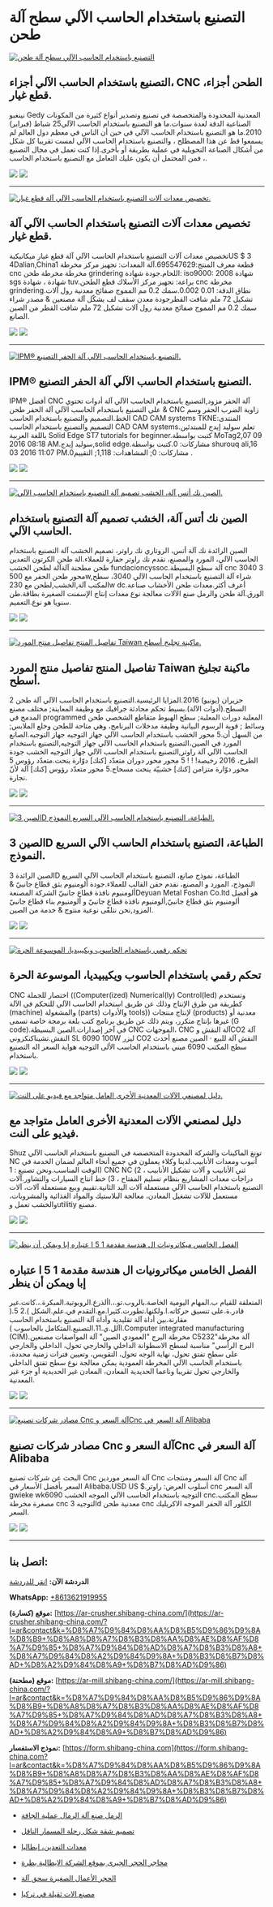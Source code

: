 # التصنيع باستخدام الحاسب الآلي سطح آلة طحن

<a href="https://swt.shibang-china.com/?l=ar&img&k=%D8%A7%D9%84%D8%AA%D8%B5%D9%86%D9%8A%D8%B9+%D8%A8%D8%A7%D8%B3%D8%AA%D8%AE%D8%AF%D8%A7%D9%85+%D8%A7%D9%84%D8%AD%D8%A7%D8%B3%D8%A8+%D8%A7%D9%84%D8%A2%D9%84%D9%8A+%D8%B3%D8%B7%D8%AD+%D8%A2%D9%84%D8%A9+%D8%B7%D8%AD%D9%86" target="_blank">![التصنيع باستخدام الحاسب الآلي سطح آلة طحن](http://static.shibang-china.com/all-800x300/497.jpg)</a>

## التصنيع باستخدام الحاسب الآلي أجزاء، CNC الطحن أجزاء، قطع غيار.
نينغبو Gedy المعدنية المحدودة والمتخصصة في تصنيع وتصدير أنواع كثيرة من المكونات الصناعية الدقة لعدة سنوات.ما هو التصنيع باستخدام الحاسب الآلي25 شباط (فبراير) 2010.ما هو التصنيع باستخدام الحاسب الآلي في حين أن الناس في معظم دول العالم لم يسمعوا قط عن هذا المصطلح ، والتصنيع باستخدام الحاسب الآلي لمست تقريبا كل شكل من أشكال الصناعة التحويلية في عملية بطريقة أو بأخرى.إذا كنت تعمل في مجال التصنيع ، فمن المحتمل أن يكون عليك التعامل مع التصنيع باستخدام الحاسب.


<a href="https://whatsapp.shibangsoft.com/WhatsApp.php" target="_blank" title="WhatsApp">![](http://static.shibang-china.com/icon/whatsapp.png)</a> <a href="https://swt.shibang-china.com/?l=ar&icon&k=%D8%A7%D9%84%D8%AA%D8%B5%D9%86%D9%8A%D8%B9+%D8%A8%D8%A7%D8%B3%D8%AA%D8%AE%D8%AF%D8%A7%D9%85+%D8%A7%D9%84%D8%AD%D8%A7%D8%B3%D8%A8+%D8%A7%D9%84%D8%A2%D9%84%D9%8A+%D8%B3%D8%B7%D8%AD+%D8%A2%D9%84%D8%A9+%D8%B7%D8%AD%D9%86" target="_blank">![](http://static.shibang-china.com/icon/chat-ar.png)</a>

---

<a href="https://swt.shibang-china.com/?l=ar&img&k=%D8%A7%D9%84%D8%AA%D8%B5%D9%86%D9%8A%D8%B9+%D8%A8%D8%A7%D8%B3%D8%AA%D8%AE%D8%AF%D8%A7%D9%85+%D8%A7%D9%84%D8%AD%D8%A7%D8%B3%D8%A8+%D8%A7%D9%84%D8%A2%D9%84%D9%8A+%D8%B3%D8%B7%D8%AD+%D8%A2%D9%84%D8%A9+%D8%B7%D8%AD%D9%86" target="_blank">![تخصيص معدات آلات التصنيع باستخدام الحاسب الآلي آلة قطع غيار.](http://static.shibang-china.com/all-800x300/823.jpg)</a>

## تخصيص معدات آلات التصنيع باستخدام الحاسب الآلي آلة قطع غيار.
تخصيص معدات آلات التصنيع باستخدام الحاسب الآلي آلة قطع غيار ميكانيكيةUS $ 3 4Dalian,China1 قطعة معرف المنتج:695547629.آلة المعدات: تجهيز مركز مخرطة cnc مخرطة مخرطة طحن grindering اللحام.جودة شهادة: iso9000: 2008 شهادة sgs شهادة ، شهادة tuv.براعة: تجهيز مركز الأسلاك قطع الطحن cnc مخرطة grindering.نطاق الدقة: 0.01 0.002.سمك 0.2 مم المموج صفائح معدنية رول آلات تشكيل 72 ملم شافت القطرجودة معدن سقف لف يشكّل آلة مصنعين &amp; مصدر شراء سمك 0.2 مم المموج صفائح معدنية رول آلات تشكيل 72 ملم شافت القطر من الصين الصانع.


<a href="https://whatsapp.shibangsoft.com/WhatsApp.php" target="_blank" title="WhatsApp">![](http://static.shibang-china.com/icon/whatsapp.png)</a> <a href="https://swt.shibang-china.com/?l=ar&icon&k=%D8%A7%D9%84%D8%AA%D8%B5%D9%86%D9%8A%D8%B9+%D8%A8%D8%A7%D8%B3%D8%AA%D8%AE%D8%AF%D8%A7%D9%85+%D8%A7%D9%84%D8%AD%D8%A7%D8%B3%D8%A8+%D8%A7%D9%84%D8%A2%D9%84%D9%8A+%D8%B3%D8%B7%D8%AD+%D8%A2%D9%84%D8%A9+%D8%B7%D8%AD%D9%86" target="_blank">![](http://static.shibang-china.com/icon/chat-ar.png)</a>

---

<a href="https://swt.shibang-china.com/?l=ar&img&k=%D8%A7%D9%84%D8%AA%D8%B5%D9%86%D9%8A%D8%B9+%D8%A8%D8%A7%D8%B3%D8%AA%D8%AE%D8%AF%D8%A7%D9%85+%D8%A7%D9%84%D8%AD%D8%A7%D8%B3%D8%A8+%D8%A7%D9%84%D8%A2%D9%84%D9%8A+%D8%B3%D8%B7%D8%AD+%D8%A2%D9%84%D8%A9+%D8%B7%D8%AD%D9%86" target="_blank">![IPM® التصنيع باستخدام الحاسب الآلي آلة الحفر التصنيع.](http://static.shibang-china.com/all-800x300/380.jpg)</a>

## IPM® التصنيع باستخدام الحاسب الآلي آلة الحفر التصنيع.
IPM® أفضل CNC آلة الحفر مزود,التصنيع باستخدام الحاسب الآلي آلة أدوات تحتوي على التصنيع باستخدام الحاسب الآلي آلة الحفر طحن &amp; CNC زاوية الضرب الحفر وسم الخط.التصميم والتصنيع باستخدام الحاسب CAD CAM systems TKNEالمنتدى: التصميم والتصنيع باستخدام الحاسب CAD CAM systems.تعلم سوليد إيدج للمبتدئين باللغة العربية Solid Edge ST7 tutorials for beginner.كتبت بواسطة MoTag2,07 09 2016 08:18 AM.سوليد إيدج,solid edge.مشاركات: 0.كتبت بواسطة shurouq ali,16 03 2016 11:07 PM.مشاركات: 0; المشاهدات: 1,118; التقييم0 .


<a href="https://whatsapp.shibangsoft.com/WhatsApp.php" target="_blank" title="WhatsApp">![](http://static.shibang-china.com/icon/whatsapp.png)</a> <a href="https://swt.shibang-china.com/?l=ar&icon&k=%D8%A7%D9%84%D8%AA%D8%B5%D9%86%D9%8A%D8%B9+%D8%A8%D8%A7%D8%B3%D8%AA%D8%AE%D8%AF%D8%A7%D9%85+%D8%A7%D9%84%D8%AD%D8%A7%D8%B3%D8%A8+%D8%A7%D9%84%D8%A2%D9%84%D9%8A+%D8%B3%D8%B7%D8%AD+%D8%A2%D9%84%D8%A9+%D8%B7%D8%AD%D9%86" target="_blank">![](http://static.shibang-china.com/icon/chat-ar.png)</a>

---

<a href="https://swt.shibang-china.com/?l=ar&img&k=%D8%A7%D9%84%D8%AA%D8%B5%D9%86%D9%8A%D8%B9+%D8%A8%D8%A7%D8%B3%D8%AA%D8%AE%D8%AF%D8%A7%D9%85+%D8%A7%D9%84%D8%AD%D8%A7%D8%B3%D8%A8+%D8%A7%D9%84%D8%A2%D9%84%D9%8A+%D8%B3%D8%B7%D8%AD+%D8%A2%D9%84%D8%A9+%D8%B7%D8%AD%D9%86" target="_blank">![الصين نك أتس آلة، الخشب تصميم آلة التصنيع باستخدام الحاسب الآلي.](http://static.shibang-china.com/all-800x300/1239.jpg)</a>

## الصين نك أتس آلة، الخشب تصميم آلة التصنيع باستخدام الحاسب الآلي.
الصين الرائدة نك آلة أتس، الروتاري نك راوتر، تصميم الخشب آلة التصنيع باستخدام الحاسب الآلي، المورد والمصنع، نقدم نك راوتر حفارة للعملاء.الة طحن الكرتون التعدين طحن مطحنة آلةآلة لطحن الخشب fundacioncyssoc.آلة سطح البسيطة cnc 3040 3 محور طحن الحفر مع 500w,شراء آلة التصنيع باستخدام الحاسب الآلي 3040، سطح المكتب آلة,الخشب,لطحن مع 230w dc.أعرف أكثر.معدات طحن الأخشاب صناعة الورق.آلة طحن والرمل صنع الآلات معالجة نوع معدات إنتاج الإسمنت الصغيرة بطاقة.طن سنويا هو نوع.التعميم.


<a href="https://whatsapp.shibangsoft.com/WhatsApp.php" target="_blank" title="WhatsApp">![](http://static.shibang-china.com/icon/whatsapp.png)</a> <a href="https://swt.shibang-china.com/?l=ar&icon&k=%D8%A7%D9%84%D8%AA%D8%B5%D9%86%D9%8A%D8%B9+%D8%A8%D8%A7%D8%B3%D8%AA%D8%AE%D8%AF%D8%A7%D9%85+%D8%A7%D9%84%D8%AD%D8%A7%D8%B3%D8%A8+%D8%A7%D9%84%D8%A2%D9%84%D9%8A+%D8%B3%D8%B7%D8%AD+%D8%A2%D9%84%D8%A9+%D8%B7%D8%AD%D9%86" target="_blank">![](http://static.shibang-china.com/icon/chat-ar.png)</a>

---

<a href="https://swt.shibang-china.com/?l=ar&img&k=%D8%A7%D9%84%D8%AA%D8%B5%D9%86%D9%8A%D8%B9+%D8%A8%D8%A7%D8%B3%D8%AA%D8%AE%D8%AF%D8%A7%D9%85+%D8%A7%D9%84%D8%AD%D8%A7%D8%B3%D8%A8+%D8%A7%D9%84%D8%A2%D9%84%D9%8A+%D8%B3%D8%B7%D8%AD+%D8%A2%D9%84%D8%A9+%D8%B7%D8%AD%D9%86" target="_blank">![تفاصيل المنتج تفاصيل منتج المورد Taiwan ماكينة تجليخ أسطح.](http://static.shibang-china.com/all-800x300/83.jpg)</a>

## تفاصيل المنتج تفاصيل منتج المورد Taiwan ماكينة تجليخ أسطح.
2 حزيران (يونيو) 2016.المزايا الرئيسية.التصنيع باستخدام الحاسب الآلي آلة طحن السطح.(أدوات الآلة).بسيط تحكم محادثة جرافيك مع وظيفة المعاينة; مختلف مصنع المدمج في programmed المعلبة دورات المعلبة; سطح الهبوط متقاطع الشخصي طحن وسائط ; قوية الرسوم البيانية وظيفة مدخلات البرنامج، وهي متاحة للطحن وخلع الملابس; من السهل أن.5 محور الخشب باستخدام الحاسب الآلي جهاز التوجيه جهاز التوجيه.الصانع المورد في الصين،التصنيع باستخدام الحاسب الآلي جهاز التوجيه,التصنيع باستخدام الحاسب الآلي آلة راوتر,التصنيع باستخدام الحاسب الآلي جهاز التوجيه الخشب جودة الطرح، 2016 رخيصة! ! ! 5 محور محور دوران متعدّد [كنك] دوّارة ينحت.متعدّد رؤوس 5 محور دوّارة متزامن [كنك] خشبيّة ينحت مسحاج.5 محور متعدّد رؤوس [كنك] آلة لأنّ نجارة.


<a href="https://whatsapp.shibangsoft.com/WhatsApp.php" target="_blank" title="WhatsApp">![](http://static.shibang-china.com/icon/whatsapp.png)</a> <a href="https://swt.shibang-china.com/?l=ar&icon&k=%D8%A7%D9%84%D8%AA%D8%B5%D9%86%D9%8A%D8%B9+%D8%A8%D8%A7%D8%B3%D8%AA%D8%AE%D8%AF%D8%A7%D9%85+%D8%A7%D9%84%D8%AD%D8%A7%D8%B3%D8%A8+%D8%A7%D9%84%D8%A2%D9%84%D9%8A+%D8%B3%D8%B7%D8%AD+%D8%A2%D9%84%D8%A9+%D8%B7%D8%AD%D9%86" target="_blank">![](http://static.shibang-china.com/icon/chat-ar.png)</a>

---

<a href="https://swt.shibang-china.com/?l=ar&img&k=%D8%A7%D9%84%D8%AA%D8%B5%D9%86%D9%8A%D8%B9+%D8%A8%D8%A7%D8%B3%D8%AA%D8%AE%D8%AF%D8%A7%D9%85+%D8%A7%D9%84%D8%AD%D8%A7%D8%B3%D8%A8+%D8%A7%D9%84%D8%A2%D9%84%D9%8A+%D8%B3%D8%B7%D8%AD+%D8%A2%D9%84%D8%A9+%D8%B7%D8%AD%D9%86" target="_blank">![الصين 3D الطباعة، التصنيع باستخدام الحاسب الآلي السريع النموذج.](http://static.shibang-china.com/all-800x300/504.jpg)</a>

## الصين 3D الطباعة، التصنيع باستخدام الحاسب الآلي السريع النموذج.
الصين الرائدة 3D الطباعة، نموذج صانع، التصنيع باستخدام الحاسب الآلي السريع النموذج، المورد و المصنع، نقدم حقن القالب للعملاء.جودة ألومنيوم بثق قطاع جانبيّ &amp; ألومنيوم نافذة قطاع جانبيّ الشركة المصنعةDeyuan Metal Foshan Co.ltd هو أفضل ألومنيوم بثق قطاع جانبيّ,ألومنيوم نافذة قطاع جانبيّ و ألومنيوم بناء قطاع جانبيّ المزود,نحن نتلقّى نوعية منتوج &amp; خدمة من الصين.


<a href="https://whatsapp.shibangsoft.com/WhatsApp.php" target="_blank" title="WhatsApp">![](http://static.shibang-china.com/icon/whatsapp.png)</a> <a href="https://swt.shibang-china.com/?l=ar&icon&k=%D8%A7%D9%84%D8%AA%D8%B5%D9%86%D9%8A%D8%B9+%D8%A8%D8%A7%D8%B3%D8%AA%D8%AE%D8%AF%D8%A7%D9%85+%D8%A7%D9%84%D8%AD%D8%A7%D8%B3%D8%A8+%D8%A7%D9%84%D8%A2%D9%84%D9%8A+%D8%B3%D8%B7%D8%AD+%D8%A2%D9%84%D8%A9+%D8%B7%D8%AD%D9%86" target="_blank">![](http://static.shibang-china.com/icon/chat-ar.png)</a>

---

<a href="https://swt.shibang-china.com/?l=ar&img&k=%D8%A7%D9%84%D8%AA%D8%B5%D9%86%D9%8A%D8%B9+%D8%A8%D8%A7%D8%B3%D8%AA%D8%AE%D8%AF%D8%A7%D9%85+%D8%A7%D9%84%D8%AD%D8%A7%D8%B3%D8%A8+%D8%A7%D9%84%D8%A2%D9%84%D9%8A+%D8%B3%D8%B7%D8%AD+%D8%A2%D9%84%D8%A9+%D8%B7%D8%AD%D9%86" target="_blank">![تحكم رقمي باستخدام الحاسوب ويكيبيديا، الموسوعة الحرة](http://static.shibang-china.com/all-800x300/125.jpg)</a>

## تحكم رقمي باستخدام الحاسوب ويكيبيديا، الموسوعة الحرة
CNC اختصار للجملة ((Computer(ized) Numerical(ly) Control(led) وتستخدم كطريقة من طرق الإنتاج وذلك عن طريق استخدام الحاسب الآلي للتحكم في الآلة (machine) والمشغولة (parts) والأدوات tools)) لإنتاج منتجات (products) معدنية أو غيرها بإنتاج متكرر، ويتم ذلك عن طريق برنامج كتب بلغة برمجة خاصة تسمى (G code).في آخر إصدارات.الصين البسيطة CNC الموجهات، CNC آلة النقش وCO2 آلة النقش.تشيناكنكزوني SL 6090 100W ليزر CO2 النقش آلة للبيع &middot; الصين مصنع أحدث سطح المكتب 6090 ميني باستخدام الحاسب الألى التوجيه هواية السعر اله التصنيع باستخدام.


<a href="https://whatsapp.shibangsoft.com/WhatsApp.php" target="_blank" title="WhatsApp">![](http://static.shibang-china.com/icon/whatsapp.png)</a> <a href="https://swt.shibang-china.com/?l=ar&icon&k=%D8%A7%D9%84%D8%AA%D8%B5%D9%86%D9%8A%D8%B9+%D8%A8%D8%A7%D8%B3%D8%AA%D8%AE%D8%AF%D8%A7%D9%85+%D8%A7%D9%84%D8%AD%D8%A7%D8%B3%D8%A8+%D8%A7%D9%84%D8%A2%D9%84%D9%8A+%D8%B3%D8%B7%D8%AD+%D8%A2%D9%84%D8%A9+%D8%B7%D8%AD%D9%86" target="_blank">![](http://static.shibang-china.com/icon/chat-ar.png)</a>

---

<a href="https://swt.shibang-china.com/?l=ar&img&k=%D8%A7%D9%84%D8%AA%D8%B5%D9%86%D9%8A%D8%B9+%D8%A8%D8%A7%D8%B3%D8%AA%D8%AE%D8%AF%D8%A7%D9%85+%D8%A7%D9%84%D8%AD%D8%A7%D8%B3%D8%A8+%D8%A7%D9%84%D8%A2%D9%84%D9%8A+%D8%B3%D8%B7%D8%AD+%D8%A2%D9%84%D8%A9+%D8%B7%D8%AD%D9%86" target="_blank">![دليل لمصنعي الآلات المعدنية الأخرى العامل متواجد مع فيديو على النت.](http://static.shibang-china.com/all-800x300/921.jpg)</a>

## دليل لمصنعي الآلات المعدنية الأخرى العامل متواجد مع فيديو على النت.
Shuz تونغ الماكينات والشركة المحدودة المتخصصة في التصنيع باستخدام الحاسب الآلي NC أنبوب ومعدات الأنابيب.لدينا وكلاء يعملون في جميع أنحاء العالم لضمان الخدمة في الوقت المناسب.ونحن تصنيع : 1) CNC NC ثني الأنابيب و آلات تشكيل الأنابيب ، 2) دراجات معدات المشاريع بنظام تسليم المفتاح ، 3) خط انتاج السيارات والتشاور.آلات التصنيع باستخدام الحاسب الآلي مستعملة آلات اليد الثانية.تقييم وبيع مستعملة آلات، آلات مستعمل للآلات تشغيل المعادن، معالجة البلاستيك والمواد الغذائية والمشروبات، والخشب تعمل وutilitiy مصنع.


<a href="https://whatsapp.shibangsoft.com/WhatsApp.php" target="_blank" title="WhatsApp">![](http://static.shibang-china.com/icon/whatsapp.png)</a> <a href="https://swt.shibang-china.com/?l=ar&icon&k=%D8%A7%D9%84%D8%AA%D8%B5%D9%86%D9%8A%D8%B9+%D8%A8%D8%A7%D8%B3%D8%AA%D8%AE%D8%AF%D8%A7%D9%85+%D8%A7%D9%84%D8%AD%D8%A7%D8%B3%D8%A8+%D8%A7%D9%84%D8%A2%D9%84%D9%8A+%D8%B3%D8%B7%D8%AD+%D8%A2%D9%84%D8%A9+%D8%B7%D8%AD%D9%86" target="_blank">![](http://static.shibang-china.com/icon/chat-ar.png)</a>

---

<a href="https://swt.shibang-china.com/?l=ar&img&k=%D8%A7%D9%84%D8%AA%D8%B5%D9%86%D9%8A%D8%B9+%D8%A8%D8%A7%D8%B3%D8%AA%D8%AE%D8%AF%D8%A7%D9%85+%D8%A7%D9%84%D8%AD%D8%A7%D8%B3%D8%A8+%D8%A7%D9%84%D8%A2%D9%84%D9%8A+%D8%B3%D8%B7%D8%AD+%D8%A2%D9%84%D8%A9+%D8%B7%D8%AD%D9%86" target="_blank">![الفصل الخامس ميكاترونيات ال هندسة مقدمة 1 5 ا عتباره إبا ويمكن أن ينظر](http://static.shibang-china.com/all-800x300/1355.jpg)</a>

## الفصل الخامس ميكاترونيات ال هندسة مقدمة 1 5 ا عتباره إبا ويمكن أن ينظر
المتعلقة للقيام ب.المهام اليومية الخاصة.بالروب.تو.،.األذرع.الروبوتية.المبكرة.،.كانت.غير قادر.ة.على تنسيق حركاته.ا.ولكنها.تطورت.كثيرا.مع.التقدم في.علم.الشكل ).2 5.( مقارنة.بين أداة آلة تقليدية وأداة آلة التصنيع باستخدام الحاسب اآلل.ي.11.التصنيع.المتكامل بالحاسوب ).Computer integrated manufacturing (CIM).مخرطة البرج &quot;العمودي الصين&quot; آلة المواصفات مصنعين C5232&quot;آلة مخرطة البرج الرأسي&quot; مناسبة لسطح الاسطوانة الداخلي والخارجي تحول، الداخلي والخارجي على سطح تفتق تحول، نهاية الوجه تحول، التقويس، وتعيين فترات زمنية محددة، باستخدام الحاسب الآلي المخرطة العمودية يمكن معالجة نوع سطح تفتق الداخلي والخارجي تحول تقريبا وناعما الحديدية المعادن، المعادن غير الحديدية أو جزء غير المعدنية.


<a href="https://whatsapp.shibangsoft.com/WhatsApp.php" target="_blank" title="WhatsApp">![](http://static.shibang-china.com/icon/whatsapp.png)</a> <a href="https://swt.shibang-china.com/?l=ar&icon&k=%D8%A7%D9%84%D8%AA%D8%B5%D9%86%D9%8A%D8%B9+%D8%A8%D8%A7%D8%B3%D8%AA%D8%AE%D8%AF%D8%A7%D9%85+%D8%A7%D9%84%D8%AD%D8%A7%D8%B3%D8%A8+%D8%A7%D9%84%D8%A2%D9%84%D9%8A+%D8%B3%D8%B7%D8%AD+%D8%A2%D9%84%D8%A9+%D8%B7%D8%AD%D9%86" target="_blank">![](http://static.shibang-china.com/icon/chat-ar.png)</a>

---

<a href="https://swt.shibang-china.com/?l=ar&img&k=%D8%A7%D9%84%D8%AA%D8%B5%D9%86%D9%8A%D8%B9+%D8%A8%D8%A7%D8%B3%D8%AA%D8%AE%D8%AF%D8%A7%D9%85+%D8%A7%D9%84%D8%AD%D8%A7%D8%B3%D8%A8+%D8%A7%D9%84%D8%A2%D9%84%D9%8A+%D8%B3%D8%B7%D8%AD+%D8%A2%D9%84%D8%A9+%D8%B7%D8%AD%D9%86" target="_blank">![مصادر شركات تصنيع Cnc آلة السعر وCnc آلة السعر في Alibaba](http://static.shibang-china.com/all-800x300/1429.jpg)</a>

## مصادر شركات تصنيع Cnc آلة السعر وCnc آلة السعر في Alibaba
البحث عن شركات تصنيع Cnc آلة السعر موردين Cnc آلة السعر ومنتجات Cnc آلة السعر بأفضل الأسعار في Alibaba.USD US $.أسلوب العرض: راوتر cnc آلة السعر gwieke wk6090 التوجيه باستخدام الحاسب الآلي الموجه الخشب cnc.سطح المكتب مصغرة مخرطة cnc التوجيه 3d معدنية طحن cnc الكلور آلة الحفر الموجه الاكريليك السعر.

<a href="https://whatsapp.shibangsoft.com/WhatsApp.php" target="_blank" title="WhatsApp">![](http://static.shibang-china.com/icon/whatsapp.png)</a> <a href="https://swt.shibang-china.com/?l=ar&icon&k=%D8%A7%D9%84%D8%AA%D8%B5%D9%86%D9%8A%D8%B9+%D8%A8%D8%A7%D8%B3%D8%AA%D8%AE%D8%AF%D8%A7%D9%85+%D8%A7%D9%84%D8%AD%D8%A7%D8%B3%D8%A8+%D8%A7%D9%84%D8%A2%D9%84%D9%8A+%D8%B3%D8%B7%D8%AD+%D8%A2%D9%84%D8%A9+%D8%B7%D8%AD%D9%86" target="_blank">![](http://static.shibang-china.com/icon/chat-ar.png)</a>

---
## اتصل بنا:

**الدردشة الآن:** [انقر للدردشة](https://swt.shibang-china.com?l=ar&contact&k=%D8%A7%D9%84%D8%AA%D8%B5%D9%86%D9%8A%D8%B9+%D8%A8%D8%A7%D8%B3%D8%AA%D8%AE%D8%AF%D8%A7%D9%85+%D8%A7%D9%84%D8%AD%D8%A7%D8%B3%D8%A8+%D8%A7%D9%84%D8%A2%D9%84%D9%8A+%D8%B3%D8%B7%D8%AD+%D8%A2%D9%84%D8%A9+%D8%B7%D8%AD%D9%86)

**WhatsApp:**  [+8613621919955](https://whatsapp.shibangsoft.com/WhatsApp.php)

**موقع (كسارة):** [https://ar-crusher.shibang-china.com/](https://ar-crusher.shibang-china.com/?l=ar&contact&k=%D8%A7%D9%84%D8%AA%D8%B5%D9%86%D9%8A%D8%B9+%D8%A8%D8%A7%D8%B3%D8%AA%D8%AE%D8%AF%D8%A7%D9%85+%D8%A7%D9%84%D8%AD%D8%A7%D8%B3%D8%A8+%D8%A7%D9%84%D8%A2%D9%84%D9%8A+%D8%B3%D8%B7%D8%AD+%D8%A2%D9%84%D8%A9+%D8%B7%D8%AD%D9%86)

**موقع (مطحنة):** [https://ar-mill.shibang-china.com/](https://ar-mill.shibang-china.com/?l=ar&contact&k=%D8%A7%D9%84%D8%AA%D8%B5%D9%86%D9%8A%D8%B9+%D8%A8%D8%A7%D8%B3%D8%AA%D8%AE%D8%AF%D8%A7%D9%85+%D8%A7%D9%84%D8%AD%D8%A7%D8%B3%D8%A8+%D8%A7%D9%84%D8%A2%D9%84%D9%8A+%D8%B3%D8%B7%D8%AD+%D8%A2%D9%84%D8%A9+%D8%B7%D8%AD%D9%86)

**نموذج الاستفسار:** [https://form.shibang-china.com](https://form.shibang-china.com?l=ar&contact&k=%D8%A7%D9%84%D8%AA%D8%B5%D9%86%D9%8A%D8%B9+%D8%A8%D8%A7%D8%B3%D8%AA%D8%AE%D8%AF%D8%A7%D9%85+%D8%A7%D9%84%D8%AD%D8%A7%D8%B3%D8%A8+%D8%A7%D9%84%D8%A2%D9%84%D9%8A+%D8%B3%D8%B7%D8%AD+%D8%A2%D9%84%D8%A9+%D8%B7%D8%AD%D9%86)

* [الرمل صنع آلة الرمال عملية الجافة](../31/%D8%A7%D9%84%D8%B1%D9%85%D9%84%20%D8%B5%D9%86%D8%B9%20%D8%A2%D9%84%D8%A9%20%D8%A7%D9%84%D8%B1%D9%85%D8%A7%D9%84%20%D8%B9%D9%85%D9%84%D9%8A%D8%A9%20%D8%A7%D9%84%D8%AC%D8%A7%D9%81%D8%A9.md)

* [تصميم شقة شكل رحلة المسمار الناقل](../31/%D8%AA%D8%B5%D9%85%D9%8A%D9%85%20%D8%B4%D9%82%D8%A9%20%D8%B4%D9%83%D9%84%20%D8%B1%D8%AD%D9%84%D8%A9%20%D8%A7%D9%84%D9%85%D8%B3%D9%85%D8%A7%D8%B1%20%D8%A7%D9%84%D9%86%D8%A7%D9%82%D9%84.md)

* [معدات التعدين، إيطاليا](../34/%D9%85%D8%B9%D8%AF%D8%A7%D8%AA%20%D8%A7%D9%84%D8%AA%D8%B9%D8%AF%D9%8A%D9%86%D8%8C%20%D8%A5%D9%8A%D8%B7%D8%A7%D9%84%D9%8A%D8%A7.md)

* [محاجر الحجر الجيرى بموقع الشركة الايطالية بطرة](../35/%D9%85%D8%AD%D8%A7%D8%AC%D8%B1%20%D8%A7%D9%84%D8%AD%D8%AC%D8%B1%20%D8%A7%D9%84%D8%AC%D9%8A%D8%B1%D9%89%20%D8%A8%D9%85%D9%88%D9%82%D8%B9%20%D8%A7%D9%84%D8%B4%D8%B1%D9%83%D8%A9%20%D8%A7%D9%84%D8%A7%D9%8A%D8%B7%D8%A7%D9%84%D9%8A%D8%A9%20%D8%A8%D8%B7%D8%B1%D8%A9.md)

* [الحجر الأعمال الصغيرة سحق آلة](../31/%D8%A7%D9%84%D8%AD%D8%AC%D8%B1%20%D8%A7%D9%84%D8%A3%D8%B9%D9%85%D8%A7%D9%84%20%D8%A7%D9%84%D8%B5%D8%BA%D9%8A%D8%B1%D8%A9%20%D8%B3%D8%AD%D9%82%20%D8%A2%D9%84%D8%A9.md)

* [مصنع الات ثقيلة في تركيا](../31/%D9%85%D8%B5%D9%86%D8%B9%20%D8%A7%D9%84%D8%A7%D8%AA%20%D8%AB%D9%82%D9%8A%D9%84%D8%A9%20%D9%81%D9%8A%20%D8%AA%D8%B1%D9%83%D9%8A%D8%A7.md)